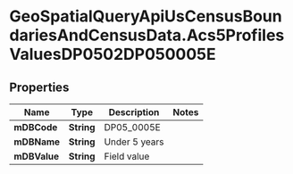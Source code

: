 # GeoSpatialQueryApiUsCensusBoundariesAndCensusData.Acs5ProfilesValuesDP0502DP050005E

## Properties

Name | Type | Description | Notes
------------ | ------------- | ------------- | -------------
**mDBCode** | **String** | DP05_0005E | 
**mDBName** | **String** | Under 5 years | 
**mDBValue** | **String** | Field value | 


